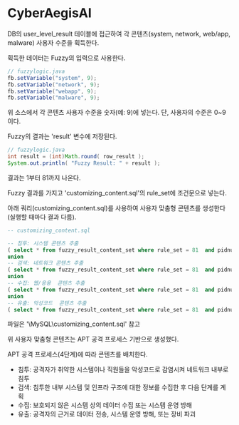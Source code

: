 # CyberAegisAI

DB의 user_level_result 테이블에 접근하여 각 콘텐츠(system, network, web/app, malware) 사용자 수준을 획득한다.



획득한 데이터는 Fuzzy의 입력으로 사용한다.

```java
// fuzzylogic.java
fb.setVariable("system", 9);
fb.setVariable("network", 9);
fb.setVariable("webapp", 9);
fb.setVariable("malware", 9);
```

위 소스에서 각 콘텐츠 사용자 수준을 숫자(예: 9)에 넣는다. 단, 사용자의 수준은 0~9이다.



Fuzzy의 결과는 'result' 변수에 저장된다.

```java
// fuzzylogic.java
int result = (int)Math.round( row_result );
System.out.println( "Fuzzy Result: " + result );
```

결과는 1부터 81까지 나온다.



Fuzzy 결과를 가지고 'customizing_content.sql'의 rule_set에 조건문으로 넣는다.



 아래 쿼리(customizing_content.sql)를 사용하여 사용자 맞춤형 콘텐츠를 생성한다(실행할 때마다 결과 다름).

```sql
-- customizing_content.sql

-- 침투: 시스템 콘텐츠 추출
( select * from fuzzy_result_content_set where rule_set = 81  and pidnum = 'sys' order by rand() limit 1 )
union
-- 검색: 네트워크 콘텐츠 추출
( select * from fuzzy_result_content_set where rule_set = 81  and pidnum = 'net' order by rand() limit 1 )
union
-- 수집: 웹/응용  콘텐츠 추출
( select * from fuzzy_result_content_set where rule_set = 81  and pidnum = 'web' order by rand() limit 1 )
union
-- 유출: 악성코드  콘텐츠 추출
( select * from fuzzy_result_content_set where rule_set = 81  and pidnum = 'mal' order by rand() limit 1 )
```

파일은 '\MySQL\customizing_content.sql' 참고



위 사용자 맞춤형 콘텐츠는 APT 공격 프로세스 기반으로 생성했다.

APT 공격 프로세스(4단계)에 따라 콘텐츠를 배치한다.

* 침투: 공격자가 취약한 시스템이나 직원들을 악성코드로 감염시켜 네트워크 내부로 침투
* 검색: 침투한 내부 시스템 및 인프라 구조에 대한 정보를 수집한 후 다음 단계를 계획
* 수집: 보호되지 않은 시스템 상의 데이터 수집 또는 시스템 운영 방해
* 유출: 공격자의 근거로 데이터 전송, 시스템 운영 방해, 또는 장비 파괴